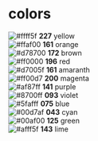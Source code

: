 # colors
![#ffff5f](https://via.placeholder.com/15/ffff5f/000000?text=+) **227** yellow  
![#ffaf00](https://via.placeholder.com/15/ffaf00/000000?text=+) **161** orange  
![#d78700](https://via.placeholder.com/15/d78700/000000?text=+) **172** brown  
![#ff0000](https://via.placeholder.com/15/ff0000/000000?text=+) **196** red  
![#d7005f](https://via.placeholder.com/15/d7005f/000000?text=+) **161** amaranth  
![#ff00d7](https://via.placeholder.com/15/ff00d7/000000?text=+) **200** magenta  
![#af87ff](https://via.placeholder.com/15/af87ff/000000?text=+) **141** purple  
![#8700ff](https://via.placeholder.com/15/8700ff/000000?text=+) **093** violet  
![#5fafff](https://via.placeholder.com/15/5fafff/000000?text=+) **075** blue  
![#00d7af](https://via.placeholder.com/15/00d7af/000000?text=+) **043** cyan  
![#00af00](https://via.placeholder.com/15/00af00/000000?text=+) **125** green  
![#afff5f](https://via.placeholder.com/15/afff5f/000000?text=+) **143** lime  
